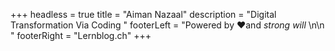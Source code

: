 +++
headless = true
title = "Aiman Nazaal"
description = "Digital Transformation Via Coding "
footerLeft = "Powered by ❤️and *strong will* \n\n![]()"
footerRight = "Lernblog.ch"
+++

